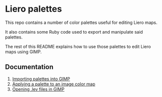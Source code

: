 # Liero palettes

This repo contains a number of color palettes useful for editing Liero maps.

It also contains some Ruby code used to export and manipulate said palettes.

The rest of this README explains how to use those palettes to edit Liero maps
using GIMP.

## Documentation

1. [Importing palettes into GIMP](/doc/import_palettes.md)
2. [Applying a palette to an image color map](/doc/set_color_map.md)
3. [Opening .lev files in GIMP](/doc/open_lev_file.md)
